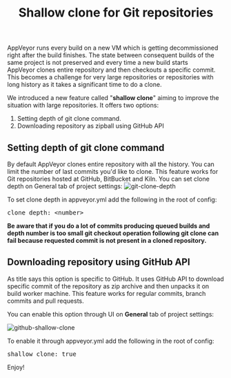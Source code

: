 ﻿---
layout: post
title: Shallow clone for Git repositories
---

AppVeyor runs every build on a new VM which is getting decommissioned right after the build finishes. The state between consequent builds of the same project is not preserved and every time a new build starts AppVeyor clones entire repository and then checkouts a specific commit. This becomes a challenge for very large repositories or repositories with long history as it takes a significant time to do a clone.

We introduced a new feature called "<strong>shallow clone</strong>" aiming to improve the situation with large repositories. It offers two options:
<ol>
    <li>Setting depth of git clone command.</li>
    <li>Downloading repository as zipball using GitHub API</li>
</ol>
<h2>Setting depth of git clone command</h2>
By default AppVeyor clones entire repository with all the history. You can limit the number of last commits you'd like to clone. This feature works for Git repositories hosted at GitHub, BitBucket and Kiln. You can set clone depth on General tab of project settings:

<img src="/site/images/posts/shallow-clone/git-clone-depth.png" alt="git-clone-depth">

To set clone depth in appveyor.yml add the following in the root of config:
<pre>clone_depth: &lt;number&gt;</pre>
<strong>Be aware that if you do a lot of commits producing queued builds and depth number is too small git checkout operation following git clone can fail because requested commit is not present in a cloned repository.</strong>
<h2>Downloading repository using GitHub API</h2>
As title says this option is specific to GitHub. It uses GitHub API to download specific commit of the repository as zip archive and then unpacks it on build worker machine. This feature works for regular commits, branch commits and pull requests.

You can enable this option through UI on <strong>General</strong> tab of project settings:

<img src="/site/images/posts/shallow-clone/github-shallow-clone.png" alt="github-shallow-clone">

To enable it through appveyor.yml add the following in the root of config:
<pre>shallow_clone: true</pre>
Enjoy!